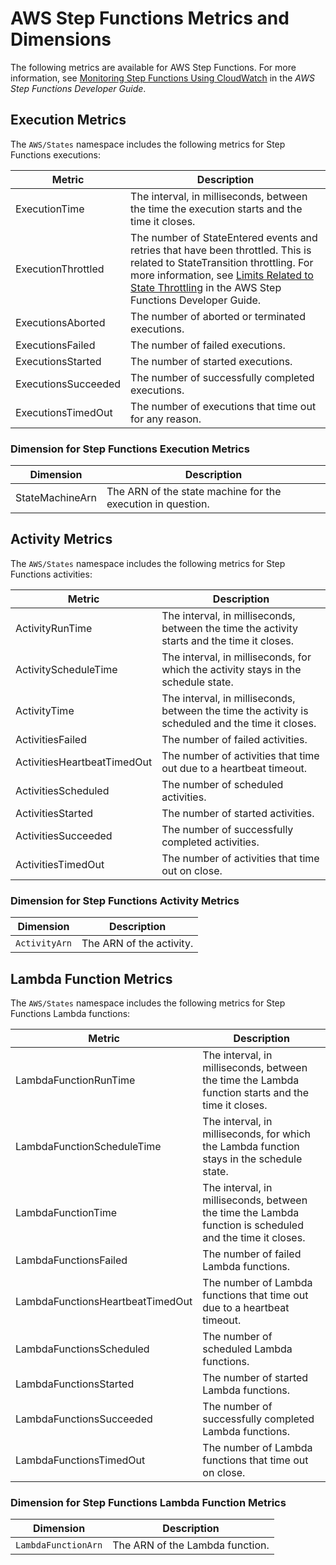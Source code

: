 # AWS Step Functions Metrics and Dimensions<a name="sfn-metricscollected"></a>

The following metrics are available for AWS Step Functions\. For more information, see [Monitoring Step Functions Using CloudWatch](https://docs.aws.amazon.com/step-functions/latest/dg/procedure-cw-metrics.html) in the *AWS Step Functions Developer Guide*\.

## Execution Metrics<a name="cloudwatch-step-functions-execution-metrics"></a>

The `AWS/States` namespace includes the following metrics for Step Functions executions:


| Metric | Description | 
| --- | --- | 
| ExecutionTime | The interval, in milliseconds, between the time the execution starts and the time it closes\. | 
| ExecutionThrottled | The number of StateEntered events and retries that have been throttled\. This is related to StateTransition throttling\. For more information, see [Limits Related to State Throttling](https://docs.aws.amazon.com/step-functions/latest/dg/limits.html#service-limits-api-state-throttling) in the AWS Step Functions Developer Guide\. | 
| ExecutionsAborted | The number of aborted or terminated executions\. | 
| ExecutionsFailed | The number of failed executions\. | 
| ExecutionsStarted | The number of started executions\. | 
| ExecutionsSucceeded | The number of successfully completed executions\. | 
| ExecutionsTimedOut | The number of executions that time out for any reason\. | 

### Dimension for Step Functions Execution Metrics<a name="cloudwatch-step-functions-execution-metrics-dimensions"></a>


| Dimension | Description | 
| --- | --- | 
|  StateMachineArn  |  The ARN of the state machine for the execution in question\.  | 

## Activity Metrics<a name="cloudwatch-step-functions-activity-metrics"></a>

The `AWS/States` namespace includes the following metrics for Step Functions activities:


| Metric | Description | 
| --- | --- | 
| ActivityRunTime  | The interval, in milliseconds, between the time the activity starts and the time it closes\. | 
| ActivityScheduleTime | The interval, in milliseconds, for which the activity stays in the schedule state\. | 
| ActivityTime | The interval, in milliseconds, between the time the activity is scheduled and the time it closes\. | 
| ActivitiesFailed | The number of failed activities\. | 
| ActivitiesHeartbeatTimedOut | The number of activities that time out due to a heartbeat timeout\. | 
| ActivitiesScheduled | The number of scheduled activities\. | 
| ActivitiesStarted | The number of started activities\. | 
| ActivitiesSucceeded | The number of successfully completed activities\. | 
| ActivitiesTimedOut | The number of activities that time out on close\. | 

### Dimension for Step Functions Activity Metrics<a name="cloudwatch-step-functions-activity-metrics-dimensions"></a>


| Dimension | Description | 
| --- | --- | 
|  `ActivityArn`  |  The ARN of the activity\.  | 

## Lambda Function Metrics<a name="cloudwatch-step-functions-lambda-function-metrics"></a>

The `AWS/States` namespace includes the following metrics for Step Functions Lambda functions:


|  Metric  |  Description  | 
| --- | --- | 
| LambdaFunctionRunTime | The interval, in milliseconds, between the time the Lambda function starts and the time it closes\. | 
| LambdaFunctionScheduleTime | The interval, in milliseconds, for which the Lambda function stays in the schedule state\. | 
| LambdaFunctionTime | The interval, in milliseconds, between the time the Lambda function is scheduled and the time it closes\. | 
| LambdaFunctionsFailed | The number of failed Lambda functions\. | 
| LambdaFunctionsHeartbeatTimedOut | The number of Lambda functions that time out due to a heartbeat timeout\. | 
| LambdaFunctionsScheduled | The number of scheduled Lambda functions\. | 
| LambdaFunctionsStarted | The number of started Lambda functions\. | 
| LambdaFunctionsSucceeded | The number of successfully completed Lambda functions\. | 
| LambdaFunctionsTimedOut | The number of Lambda functions that time out on close\. | 

### Dimension for Step Functions Lambda Function Metrics<a name="cloudwatch-step-functions-lambda-function-metrics-dimensions"></a>


|  Dimension  |  Description  | 
| --- | --- | 
|  `LambdaFunctionArn`  |  The ARN of the Lambda function\.  | 